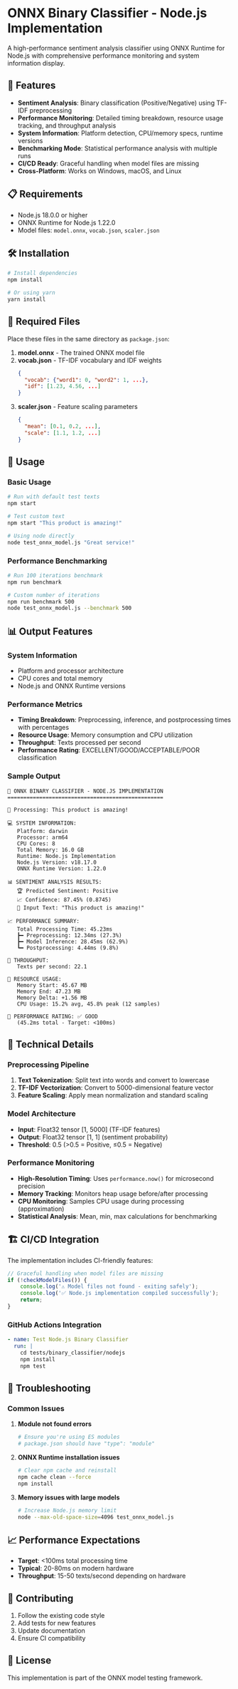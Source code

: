 # ONNX Binary Classifier - Node.js Implementation

A high-performance sentiment analysis classifier using ONNX Runtime for Node.js with comprehensive performance monitoring and system information display.

## 🚀 Features

- **Sentiment Analysis**: Binary classification (Positive/Negative) using TF-IDF preprocessing
- **Performance Monitoring**: Detailed timing breakdown, resource usage tracking, and throughput analysis
- **System Information**: Platform detection, CPU/memory specs, runtime versions
- **Benchmarking Mode**: Statistical performance analysis with multiple runs
- **CI/CD Ready**: Graceful handling when model files are missing
- **Cross-Platform**: Works on Windows, macOS, and Linux

## 📋 Requirements

- Node.js 18.0.0 or higher
- ONNX Runtime for Node.js 1.22.0
- Model files: `model.onnx`, `vocab.json`, `scaler.json`

## 🛠️ Installation

```bash
# Install dependencies
npm install

# Or using yarn
yarn install
```

## 📁 Required Files

Place these files in the same directory as `package.json`:

1. **model.onnx** - The trained ONNX model file
2. **vocab.json** - TF-IDF vocabulary and IDF weights
   ```json
   {
     "vocab": {"word1": 0, "word2": 1, ...},
     "idf": [1.23, 4.56, ...]
   }
   ```
3. **scaler.json** - Feature scaling parameters
   ```json
   {
     "mean": [0.1, 0.2, ...],
     "scale": [1.1, 1.2, ...]
   }
   ```

## 🎯 Usage

### Basic Usage
```bash
# Run with default test texts
npm start

# Test custom text
npm start "This product is amazing!"

# Using node directly
node test_onnx_model.js "Great service!"
```

### Performance Benchmarking
```bash
# Run 100 iterations benchmark
npm run benchmark

# Custom number of iterations
npm run benchmark 500
node test_onnx_model.js --benchmark 500
```

## 📊 Output Features

### System Information
- Platform and processor architecture
- CPU cores and total memory
- Node.js and ONNX Runtime versions

### Performance Metrics
- **Timing Breakdown**: Preprocessing, inference, and postprocessing times with percentages
- **Resource Usage**: Memory consumption and CPU utilization
- **Throughput**: Texts processed per second
- **Performance Rating**: EXCELLENT/GOOD/ACCEPTABLE/POOR classification

### Sample Output
```
🤖 ONNX BINARY CLASSIFIER - NODE.JS IMPLEMENTATION
=================================================

🔄 Processing: This product is amazing!

💻 SYSTEM INFORMATION:
   Platform: darwin
   Processor: arm64
   CPU Cores: 8
   Total Memory: 16.0 GB
   Runtime: Node.js Implementation
   Node.js Version: v18.17.0
   ONNX Runtime Version: 1.22.0

📊 SENTIMENT ANALYSIS RESULTS:
   🏆 Predicted Sentiment: Positive
   📈 Confidence: 87.45% (0.8745)
   📝 Input Text: "This product is amazing!"

📈 PERFORMANCE SUMMARY:
   Total Processing Time: 45.23ms
   ┣━ Preprocessing: 12.34ms (27.3%)
   ┣━ Model Inference: 28.45ms (62.9%)
   ┗━ Postprocessing: 4.44ms (9.8%)

🚀 THROUGHPUT:
   Texts per second: 22.1

💾 RESOURCE USAGE:
   Memory Start: 45.67 MB
   Memory End: 47.23 MB
   Memory Delta: +1.56 MB
   CPU Usage: 15.2% avg, 45.8% peak (12 samples)

🎯 PERFORMANCE RATING: ✅ GOOD
   (45.2ms total - Target: <100ms)
```

## 🔧 Technical Details

### Preprocessing Pipeline
1. **Text Tokenization**: Split text into words and convert to lowercase
2. **TF-IDF Vectorization**: Convert to 5000-dimensional feature vector
3. **Feature Scaling**: Apply mean normalization and standard scaling

### Model Architecture
- **Input**: Float32 tensor [1, 5000] (TF-IDF features)
- **Output**: Float32 tensor [1, 1] (sentiment probability)
- **Threshold**: 0.5 (>0.5 = Positive, ≤0.5 = Negative)

### Performance Monitoring
- **High-Resolution Timing**: Uses `performance.now()` for microsecond precision
- **Memory Tracking**: Monitors heap usage before/after processing
- **CPU Monitoring**: Samples CPU usage during processing (approximation)
- **Statistical Analysis**: Mean, min, max calculations for benchmarking

## 🏗️ CI/CD Integration

The implementation includes CI-friendly features:

```javascript
// Graceful handling when model files are missing
if (!checkModelFiles()) {
    console.log('⚠️ Model files not found - exiting safely');
    console.log('✅ Node.js implementation compiled successfully');
    return;
}
```

### GitHub Actions Integration
```yaml
- name: Test Node.js Binary Classifier
  run: |
    cd tests/binary_classifier/nodejs
    npm install
    npm test
```

## 🐛 Troubleshooting

### Common Issues

1. **Module not found errors**
   ```bash
   # Ensure you're using ES modules
   # package.json should have "type": "module"
   ```

2. **ONNX Runtime installation issues**
   ```bash
   # Clear npm cache and reinstall
   npm cache clean --force
   npm install
   ```

3. **Memory issues with large models**
   ```bash
   # Increase Node.js memory limit
   node --max-old-space-size=4096 test_onnx_model.js
   ```

## 📈 Performance Expectations

- **Target**: <100ms total processing time
- **Typical**: 20-80ms on modern hardware
- **Throughput**: 15-50 texts/second depending on hardware

## 🤝 Contributing

1. Follow the existing code style
2. Add tests for new features
3. Update documentation
4. Ensure CI compatibility

## 📄 License

This implementation is part of the ONNX model testing framework. 